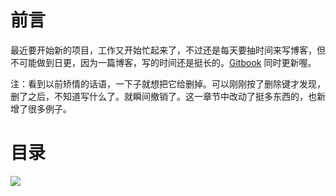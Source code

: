 # 前言 #

最近要开始新的项目，工作又开始忙起来了，不过还是每天要抽时间来写博客，但不可能做到日更，因为一篇博客，写的时间还是挺长的。[Gitbook](https://www.readwithu.com/) 同时更新喔。

注：看到以前矫情的话语，一下子就想把它给删掉。可以刚刚按了删除键才发现，删了之后，不知道写什么了。就瞬间撤销了。这一章节中改动了挺多东西的，也新增了很多例子。

# 目录 #

![](http://twowaterimage.oss-cn-beijing.aliyuncs.com/2019-08-31-%E5%9F%BA%E6%9C%AC%E6%95%B0%E6%8D%AE%E7%B1%BB%E5%9E%8B%E5%92%8C%E5%8F%98%E9%87%8F.png)

